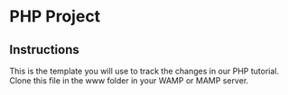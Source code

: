 # PHP Project

## Instructions
This is the template you will use to track the changes in our PHP tutorial. Clone this file in the www folder in your WAMP or MAMP server.
